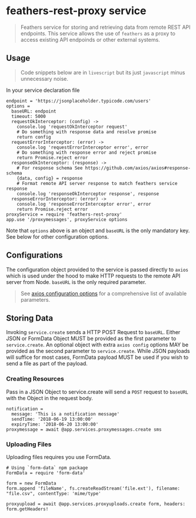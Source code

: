 # feathers-rest-proxy service
> Feathers service for storing and retrieving data from remote REST API endpoints.
This service allows the use of `feathers` as a proxy to access existing API endpoinds or other external systems. 

## Usage 
> Code snippets below are in `livescript` but its just `javascript` minus unnecessary noise. 
<!-- Leave out the semicolons, const, var, let, braces, brackets will be added by the transpiler. -->

In your service declaration file
```livescript
endpoint = 'https://jsonplaceholder.typicode.com/users'
options =
  baseURL: endpoint
  timeout: 5000  
  requestOkInterceptor: (config) ->
    console.log 'requestOkInterceptor request'
    # Do something with response data and resolve promise
    return config
  requestErrorInterceptor: (error) ->
    console.log 'requestErrorInterceptor error', error
    # Do something with response error and reject promise
    return Promise.reject error
  responseOkInterceptor: (response) ->
    # For response schema See https://github.com/axios/axios#response-schema
    {data, config} = response
    # Format remote API server response to match feathers service response
    console.log 'responseOkInterceptor response', response
  responseErrorInterceptor: (error) ->
    console.log 'responseErrorInterceptor error', error
    return Promise.reject error
proxyService = require 'feathers-rest-proxy'
app.use '/proxymessages', proxyService options
```
Note that `options` above is an object and `baseURL` is the only mandatory key. See below for other configuration options.

## Configurations
The configuration object provided to the service is passed directly to `axios`  which is used under the hood to make HTTP requests to the remote API server from Node. `baseURL` is the only required parameter. 
> See [axios configuration options](https://github.com/axios/axios#request-config) for a comprehensive list of available parameters.

## Storing Data
Invoking `service.create` sends a HTTP POST Request to `baseURL`. Either JSON or FormData Object MUST be provided as the first parameter to `service.create`. An optional object with extra `axios config` options MAY be provided as the second parameter to `service.create`. While JSON payloads will suffice for most cases, FormData payload MUST be used if you wish to send a file as part of the payload.

### Creating Resources
Pass in a JSON Object to service.create will send a `POST` request to `baseURL` with the Object in the request body.
```livescript
notification = 
  message: 'This is a notification message'
  sendTime: '2018-06-19 13:00:00'
  expiryTime: '2018-06-20 13:00:00' 
proxymessage = await @app.services.proxymessages.create sms
```

### Uploading Files
Uploading files requires you use FormData.

```livescript
# Using `form-data` npm package
FormData = require 'form-data'

form = new FormData
form.append 'fileName', fs.createReadStream('file.ext'), filename: "file.csv", contentType: 'mime/type'

proxyupload = await @app.services.proxyuploads.create form, headers: form.getHeaders!
```

